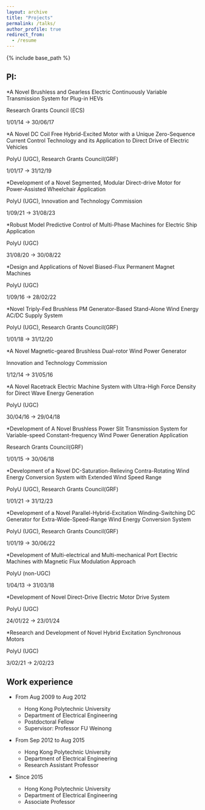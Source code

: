 ```yaml
---
layout: archive
title: "Projects"
permalink: /talks/
author_profile: true
redirect_from:
  - /resume
---
```


{% include base_path %}

PI:
--------
*A Novel Brushless and Gearless Electric Continuously Variable Transmission System for Plug-in HEVs

Research Grants Council (ECS)

1/01/14 → 30/06/17

*A Novel DC Coil Free Hybrid-Excited Motor with a Unique Zero-Sequence Current Control Technology and its Application to Direct Drive of Electric Vehicles

PolyU (UGC), Research Grants Council(GRF)

1/01/17 → 31/12/19

*Development of a Novel Segmented, Modular Direct-drive Motor for Power-Assisted Wheelchair Application

PolyU (UGC), Innovation and Technology Commission

1/09/21 → 31/08/23

*Robust Model Predictive Control of Multi-Phase Machines for Electric Ship Application

PolyU (UGC)

31/08/20 → 30/08/22

*Design and Applications of Novel Biased-Flux Permanent Magnet Machines

PolyU (UGC)

1/09/16 → 28/02/22

*Novel Triply-Fed Brushless PM Generator-Based Stand-Alone Wind Energy AC/DC Supply System

PolyU (UGC), Research Grants Council(GRF)

1/01/18 → 31/12/20

*A Novel Magnetic-geared Brushless Dual-rotor Wind Power Generator

Innovation and Technology Commission

1/12/14 → 31/05/16

*A Novel Racetrack Electric Machine System with Ultra-High Force Density for Direct Wave Energy Generation

PolyU (UGC)

30/04/16 → 29/04/18

*Development of A Novel Brushless Power Slit Transmission System for Variable-speed Constant-frequency Wind Power Generation Application

Research Grants Council(GRF)

1/01/15 → 30/06/18

*Development of a Novel DC-Saturation-Relieving Contra-Rotating Wind Energy Conversion System with Extended Wind Speed Range

PolyU (UGC), Research Grants Council(GRF)

1/01/21 → 31/12/23

*Development of a Novel Parallel-Hybrid-Excitation Winding-Switching DC Generator for Extra-Wide-Speed-Range Wind Energy Conversion System

PolyU (UGC), Research Grants Council(GRF)

1/01/19 → 30/06/22

*Development of Multi-electrical and Multi-mechanical Port Electric Machines with Magnetic Flux Modulation Approach

PolyU (non-UGC)

1/04/13 → 31/03/18

*Development of Novel Direct-Drive Electric Motor Drive System

PolyU (UGC)

24/01/22 → 23/01/24

*Research and Development of Novel Hybrid Excitation Synchronous Motors

PolyU (UGC)

3/02/21 → 2/02/23

 

Work experience
----------
* From Aug 2009 to Aug 2012
  * Hong Kong Polytechnic University
  * Department of Electrical Engineering
  * Postdoctoral Fellow
  * Supervisor: Professor FU Weinong

* From Sep 2012 to Aug 2015
  * Hong Kong Polytechnic University
  * Department of Electrical Engineering
  * Research Assistant Professor

* Since 2015
  * Hong Kong Polytechnic University
  * Department of Electrical Engineering
  * Associate Professor
